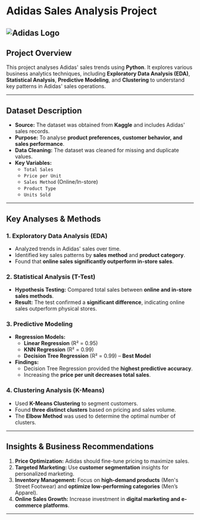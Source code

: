 # Adidas Sales Analysis Project
![Adidas Logo]()
---

## Project Overview
This project analyses Adidas' sales trends using **Python**. It explores various business analytics techniques, including **Exploratory Data Analysis (EDA)**, **Statistical Analysis**, **Predictive Modeling**, and **Clustering** to understand key patterns in Adidas' sales operations.

---

## Dataset Description
- **Source:** The dataset was obtained from **Kaggle** and includes Adidas' sales records.
- **Purpose:** To analyse **product preferences, customer behavior, and sales performance**.
- **Data Cleaning:** The dataset was cleaned for missing and duplicate values.
- **Key Variables:**
  - `Total Sales`
  - `Price per Unit`
  - `Sales Method` (Online/In-store)
  - `Product Type`
  - `Units Sold`

---

## Key Analyses & Methods

### 1. Exploratory Data Analysis (EDA)
- Analyzed trends in Adidas' sales over time.
- Identified key sales patterns by **sales method** and **product category**.
- Found that **online sales significantly outperform in-store sales**.

### 2. Statistical Analysis (T-Test)
- **Hypothesis Testing:** Compared total sales between **online and in-store sales methods**.
- **Result:** The test confirmed a **significant difference**, indicating online sales outperform physical stores.

### 3. Predictive Modeling
- **Regression Models:**
  - **Linear Regression** (R² = 0.95)
  - **KNN Regression** (R² = 0.99)
  - **Decision Tree Regression** (R² = 0.99) – **Best Model**
- **Findings:**
  - Decision Tree Regression provided the **highest predictive accuracy**.
  - Increasing the **price per unit decreases total sales**.

### 4. Clustering Analysis (K-Means)
- Used **K-Means Clustering** to segment customers.
- Found **three distinct clusters** based on pricing and sales volume.
- The **Elbow Method** was used to determine the optimal number of clusters.

---

## Insights & Business Recommendations
1. **Price Optimization:** Adidas should fine-tune pricing to maximize sales.  
2. **Targeted Marketing:** Use **customer segmentation** insights for personalized marketing.  
3. **Inventory Management:** Focus on **high-demand products** (Men's Street Footwear) and **optimize low-performing categories** (Men’s Apparel).  
4. **Online Sales Growth:** Increase investment in **digital marketing and e-commerce platforms**.  

---
